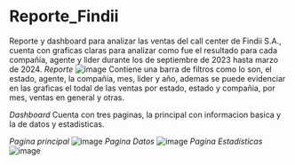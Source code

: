 # Reporte_Findii
Reporte y dashboard para analizar las ventas del call center de Findii S.A., cuenta con graficas claras para analizar como fue el resultado para cada compañía, agente y lider durante los de septiembre de 2023 hasta marzo de 2024.
*Reporte*
![image](https://github.com/user-attachments/assets/4f18de9b-7aa3-444a-8532-c2d2c8c10d2b)
Contiene una barra de filtros como lo son, el estado, agente, la compañia, mes, lider y año, ademas se puede evidenciar en las graficas el todal de las ventas por estado, estado y compañia, por mes, ventas en general y otras.

*Dashboard*
Cuenta con tres paginas, la principal con informacion basica y la de datos y estadisticas.

*Pagina principal*
![image](https://github.com/user-attachments/assets/30479752-b873-45a2-b8d4-1ce8d5edb1e4)
*Pagina Datos*
![image](https://github.com/user-attachments/assets/3e980cbe-a172-4f77-a9b5-ccc2d1955bb7)
*Pagina Estadísticas*
![image](https://github.com/user-attachments/assets/d0ef530a-e36b-42d7-b7e4-0a1fbc937121)








